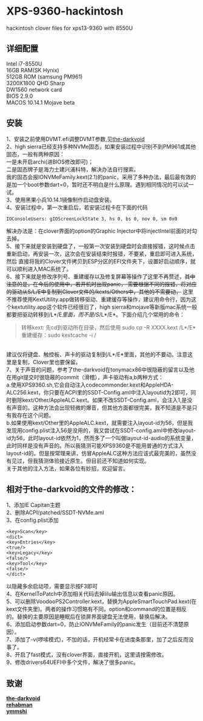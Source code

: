 # XPS-9360-hackintosh
hackintosh clover files for xps13-9360 with 8550U 
<br>

## 详细配置
Intel i7-8550U<br>
16GB RAM(SK Hynix)<br>
512GB ROM (samsung PM961)<br>
3200X1800 QHD Sharp<br>
DW1560 network card<br>
BIOS 2.9.0 <br>
MACOS 10.14.1 Mojave beta <br>


## 安装
1、安装之前使用DVMT.efi调整DVMT参数,见[the-darkvoid](https://github.com/the-darkvoid/XPS9360-macOS)<br>
2、high sierra已经支持多种NVMe固态，如果安装过程中识别不到PM961或其他固态，一般有两种原因：<br>
一是未开启archi(进BIOS修改即可)；<br>
二是固态牌子是海力士建兴浦科特，解决办法自行搜索。<br>
我的固态会报IONVMeFamily.kext(2.1)的panic，采用了多种办法，最后最有效的是加一个boot参数dart=0，暂时还不明白是什么原理。遇到相同情况的可以试一试。
<br>
3、使用黑果小兵10.14.1镜像制作启动盘安装。<br>
4、安装过程中，第一次重启后，若安装过程卡在下面的代码<br>
```
IOConsoleUsers: gIOScreenLockState 3, hs 0, bs 0, nov 0, sm 0x0
```
解决办法是：在clover界面的option的Graphic Injector中将injectIntel前面的对勾去掉。<br>
5、接下来就是安装到硬盘了，一般第一次安装到硬盘时会直接报错，这时候点击重新启动，再安装一次，这次会在安装结束时报错，不要紧，重启即可进入系统，然后
直接将我的Clover文件拷贝到ESP分区的EFI文件夹下，设置好启动顺序，就可以顺利进入MAC系统了。<br>
6、接下来就是修改序列号、重建缓存以及修复屏幕等操作了这里不再赘述，~~其中注意的是，在今后的使用中，若开机时出现panic，
需要根据不同的报错，将对应的驱动从S/L/E中复制到Clover文件的/kexts/Others中，其他的不需要动，~~
这里不推荐使用KextUtility.app做转移驱动、重建缓存等操作，建议用命令行，因为这个kextutility.app这个软件已经很旧了，high sierra和mojave等新版mac系统一般都要把驱动转移到/L*/E*里面，而不是/S*/L*/E*。下面介绍几个常用的命令：
<br>
>转移kext:  先cd到驱动所在目录，然后使用 sudo cp -R XXXX.kext /L*/E*<br>
>重建缓存：sudo kextcache -i /    
<br>
建议仅将键盘、触控板、声卡的驱动复制到/L*/E*里面，其他的不要动。注意这里是复制，Clover里也要保留。
<br>
7、关于声音的问题，参考了the-darkvoid在tonymacx86中很隐蔽的留言以及他在用git提交时很隐蔽的commit（滑稽），声卡驱动有a,b两种方式：
<br>
a.使用XPS9360.sh,它会自动注入codecommonder.kext和AppleHDA-ALC256.kext，你只要在ACPI里的SSDT-Config.aml中注入layoutid为2即可，同时删除kext/Other/AppleALC.kext。如果不改SSDT-Config.aml，会注入1,是没有声音的。这种方法会出现轻微的爆音，但其他方面都很完美，我不知道是不是只有我存在这个问题。
<br>
b.如果使用kext/Other里的AppleALC.kext，就需要注入layout-id为56，但是我发现用config.plist注入56是没用的，我又尝试在SSDT-config.aml中修改layout-id为56，此时layout-id依然为1，然而多了一个叫做layout-id-audio的系统变量，此时同样是没有声音的。所以我猜测可能XPS9360是不能用普通的方式注入layout-id的。但是按常理来讲，仿冒AppleALC这种方法应该式最完美的，虽然没有见过，但我猜测体验接近原生。但目前还不知道如何实现。
<br>
关于其他的注入方法，如果各位有妙招，欢迎留言。


## 相对于the-darkvoid的文件的修改：
1、添加IE Capitan主题<br>
2、删除ACPI/patched/SSDT-NVMe.aml<br>
3、在config.plist添加<br>
```
<key>Scan</key>
<dict>
<key>Entries</key>
<true/>
<key>Legacy</key>
<false/>
<key>Tool</key>
<false/>
</dict>
```
以隐藏多余启动项，需要显示按F3即可<br>
4、在KernelToPatch中添加相关代码去掉lilu输出信息以查看panic原因。<br>
5、可以删除VoodooPS2Controller.kext，替换为AppleSmartTouchPad.kext(在kext文件夹里)。两者的操作习惯略有不同，option和command的位置是相反的。替换的主要原因是睡眠后在锁屏界面键盘无法使用，替换后解决。<br>
6、添加启动参数dart=0，防止IONVMeFamily的panic发生（目前还不清楚原因）。<br>
7、添加了-v(啰嗦模式)，不加的话，开机经常卡在进度条那里，加了之后反而没事了。<br>
8、开启了fast模式，没有clover界面，直接开机，这里请按需修改。<br>
9、修改drivers64UEFI中多个文件，解决了很多panic。<br>

## 致谢
**[the-darkvoid](https://github.com/the-darkvoid/XPS9360-macOS)**<br>
**[rehabman](https://github.com/RehabMan/patch-nvme)**<br>
**[ymmshi](https://github.com/ymmshi/XPS-9360)**<br>
